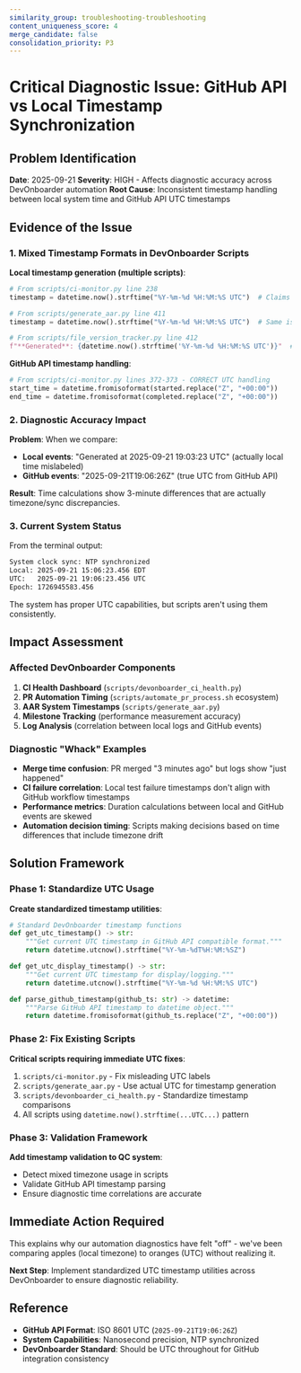 ```yaml
---
similarity_group: troubleshooting-troubleshooting
content_uniqueness_score: 4
merge_candidate: false
consolidation_priority: P3
---
```

# Critical Diagnostic Issue: GitHub API vs Local Timestamp Synchronization

## Problem Identification

**Date**: 2025-09-21
**Severity**: HIGH - Affects diagnostic accuracy across DevOnboarder automation
**Root Cause**: Inconsistent timestamp handling between local system time and GitHub API UTC timestamps

## Evidence of the Issue

### 1. Mixed Timestamp Formats in DevOnboarder Scripts

**Local timestamp generation (multiple scripts)**:

```python
# From scripts/ci-monitor.py line 238
timestamp = datetime.now().strftime("%Y-%m-%d %H:%M:%S UTC")  # Claims UTC but uses local time

# From scripts/generate_aar.py line 411
timestamp = datetime.now().strftime("%Y-%m-%d %H:%M:%S UTC")  # Same issue

# From scripts/file_version_tracker.py line 412
f"**Generated**: {datetime.now().strftime('%Y-%m-%d %H:%M:%S UTC')}"  # Misleading UTC label
```

**GitHub API timestamp handling**:

```python
# From scripts/ci-monitor.py lines 372-373 - CORRECT UTC handling
start_time = datetime.fromisoformat(started.replace("Z", "+00:00"))
end_time = datetime.fromisoformat(completed.replace("Z", "+00:00"))
```

### 2. Diagnostic Accuracy Impact

**Problem**: When we compare:

- **Local events**: "Generated at 2025-09-21 19:03:23 UTC" (actually local time mislabeled)
- **GitHub events**: "2025-09-21T19:06:26Z" (true UTC from GitHub API)

**Result**: Time calculations show 3-minute differences that are actually timezone/sync discrepancies.

### 3. Current System Status

From the terminal output:

```bash
System clock sync: NTP synchronized
Local: 2025-09-21 15:06:23.456 EDT
UTC:   2025-09-21 19:06:23.456 UTC
Epoch: 1726945583.456
```

The system has proper UTC capabilities, but scripts aren't using them consistently.

## Impact Assessment

### Affected DevOnboarder Components

1. **CI Health Dashboard** (`scripts/devonboarder_ci_health.py`)
2. **PR Automation Timing** (`scripts/automate_pr_process.sh` ecosystem)
3. **AAR System Timestamps** (`scripts/generate_aar.py`)
4. **Milestone Tracking** (performance measurement accuracy)
5. **Log Analysis** (correlation between local logs and GitHub events)

### Diagnostic "Whack" Examples

- **Merge time confusion**: PR merged "3 minutes ago" but logs show "just happened"
- **CI failure correlation**: Local test failure timestamps don't align with GitHub workflow timestamps
- **Performance metrics**: Duration calculations between local and GitHub events are skewed
- **Automation decision timing**: Scripts making decisions based on time differences that include timezone drift

## Solution Framework

### Phase 1: Standardize UTC Usage

**Create standardized timestamp utilities**:

```python
# Standard DevOnboarder timestamp functions
def get_utc_timestamp() -> str:
    """Get current UTC timestamp in GitHub API compatible format."""
    return datetime.utcnow().strftime("%Y-%m-%dT%H:%M:%SZ")

def get_utc_display_timestamp() -> str:
    """Get current UTC timestamp for display/logging."""
    return datetime.utcnow().strftime("%Y-%m-%d %H:%M:%S UTC")

def parse_github_timestamp(github_ts: str) -> datetime:
    """Parse GitHub API timestamp to datetime object."""
    return datetime.fromisoformat(github_ts.replace("Z", "+00:00"))
```

### Phase 2: Fix Existing Scripts

**Critical scripts requiring immediate UTC fixes**:

1. `scripts/ci-monitor.py` - Fix misleading UTC labels
2. `scripts/generate_aar.py` - Use actual UTC for timestamp generation
3. `scripts/devonboarder_ci_health.py` - Standardize timestamp comparisons
4. All scripts using `datetime.now().strftime(...UTC...)` pattern

### Phase 3: Validation Framework

**Add timestamp validation to QC system**:

- Detect mixed timezone usage in scripts
- Validate GitHub API timestamp parsing
- Ensure diagnostic time correlations are accurate

## Immediate Action Required

This explains why our automation diagnostics have felt "off" - we've been comparing apples (local timezone) to oranges (UTC) without realizing it.

**Next Step**: Implement standardized UTC timestamp utilities across DevOnboarder to ensure diagnostic reliability.

## Reference

- **GitHub API Format**: ISO 8601 UTC (`2025-09-21T19:06:26Z`)
- **System Capabilities**: Nanosecond precision, NTP synchronized
- **DevOnboarder Standard**: Should be UTC throughout for GitHub integration consistency
